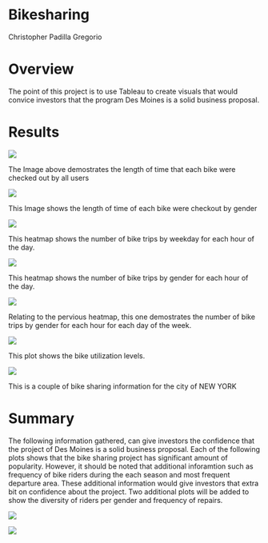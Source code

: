 # Bikesharing
Christopher Padilla Gregorio

# Overview 
  The point of this project is to use Tableau to create visuals that would convice investors that the program Des Moines is a solid business proposal.
  
  # Results 
  ![](Images/User.png)
  
  The Image above demostrates the length of time that each bike were checked out by all users
  
  ![](Images/Gender.png)
  
  This Image shows the length of time of each bike were checkout by gender
  
  ![](Images/Weekday.png)
  
  This heatmap shows the number of bike trips by weekday for each hour of the day.
  
  ![](Images/Trips_gender.png)
  
  This heatmap shows the number of bike trips by gender for each hour of the day.
  
  ![](Images/User_trips.png)
  
  Relating to the pervious heatmap, this one demostrates the number of bike trips by gender for each hour for each day of the week.
  
  ![](Images/Utilization.png)
  
  This plot shows the bike utilization levels.
  
  ![](Images/NYC_breakdown.png)
  
  This is a couple of bike sharing information for the city of NEW YORK
  
  # Summary 
  The following information gathered, can give investors the confidence that the project of Des Moines is a solid business proposal. Each of the following plots shows that the bike sharing project has significant amount of popularity. However, it should be noted that additional inforamtion such as frequency of bike riders during the each season and most frequent departure area. These additional information would give investors that extra bit on confidence about the project.
Two additional plots will be added to show the diversity of riders per gender and frequency of repairs. 

![](Images/Gender_breakdown.png)

![](Images/Repairs.png)
